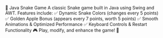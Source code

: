 🐍 Java Snake Game A classic Snake game built in Java using Swing and AWT. Features include: ✅ Dynamic Snake Colors (changes every 5 points) ✅ Golden Apple Bonus (appears every 7 points, worth 5 points) ✅ Smooth Animations & Optimized Performance ✅ Keyboard Controls & Restart Functionality 🎮 Play, modify, and enhance the game! 🚀
